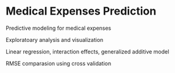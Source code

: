 # Medical Expenses Prediction

Predictive modeling for medical expenses

Exploratoary analysis and visualization

Linear regression, interaction effects, generalized additive model

RMSE comparasion using cross validation
